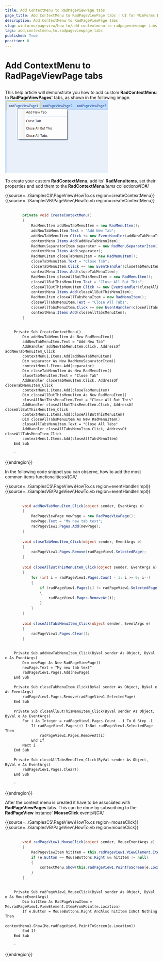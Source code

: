 ```yaml
---
title: Add ContextMenu to RadPageViewPage tabs
page_title: Add ContextMenu to RadPageViewPage tabs | UI for WinForms Documentation
description: Add ContextMenu to RadPageViewPage tabs
slug: winforms/pageview/how-to/add-contextmenu-to-radpageviewpage-tabs
tags: add,contextmenu,to,radpageviewpage,tabs
published: True
position: 0
---
```


# Add ContextMenu to RadPageViewPage tabs



## 

This help article will demonstrate you how to add custom __RadContextMenu__ to __RadPageViewPages'__ tabs,
        as shown in the following image.![](images/pageview-how-to-add-contextmenu-to-radpageview-tabs001.png)

To create your custom __RadContextMenu__, add its' __RadMenuItems__, set their properties and add them
        to the __RadContextMenu__*Items* collection:#_[C#]_

	



{{source=..\SamplesCS\PageView\HowTo.cs region=createContextMenu}} 
{{source=..\SamplesVB\PageView\HowTo.vb region=createContextMenu}} 

````C#

        private void CreateContextMenu()
        {
            RadMenuItem addNewTabMenuItem = new RadMenuItem();
            addNewTabMenuItem.Text = "Add New Tab";
            addNewTabMenuItem.Click += new EventHandler(addNewTabMenuItem_Click);
            contextMenu.Items.Add(addNewTabMenuItem);
            RadMenuSeparatorItem separator = new RadMenuSeparatorItem();
            contextMenu.Items.Add(separator);
            RadMenuItem closeTabMenuItem = new RadMenuItem();
            closeTabMenuItem.Text = "Close Tab";
            closeTabMenuItem.Click += new EventHandler(closeTabMenuItem_Click);
            contextMenu.Items.Add(closeTabMenuItem);
            RadMenuItem closeAllButThisMenuItem = new RadMenuItem();
            closeAllButThisMenuItem.Text = "Close All But This";
            closeAllButThisMenuItem.Click += new EventHandler(closeAllButThisMenuItem_Click);
            contextMenu.Items.Add(closeAllButThisMenuItem);
            RadMenuItem closeAllTabsMenuItem = new RadMenuItem();
            closeAllTabsMenuItem.Text = "Close All Tabs";
            closeAllTabsMenuItem.Click += new EventHandler(closeAllTabsMenuItem_Click);
            contextMenu.Items.Add(closeAllTabsMenuItem);
        }
````
````VB.NET

    Private Sub CreateContextMenu()
        Dim addNewTabMenuItem As New RadMenuItem()
        addNewTabMenuItem.Text = "Add New Tab"
        AddHandler addNewTabMenuItem.Click, AddressOf addNewTabMenuItem_Click
        contextMenu1.Items.Add(addNewTabMenuItem)
        Dim separator As New RadMenuSeparatorItem()
        contextMenu1.Items.Add(separator)
        Dim closeTabMenuItem As New RadMenuItem()
        closeTabMenuItem.Text = "Close Tab"
        AddHandler closeTabMenuItem.Click, AddressOf closeTabMenuItem_Click
        contextMenu1.Items.Add(closeTabMenuItem)
        Dim closeAllButThisMenuItem As New RadMenuItem()
        closeAllButThisMenuItem.Text = "Close All But This"
        AddHandler closeAllButThisMenuItem.Click, AddressOf closeAllButThisMenuItem_Click
        contextMenu1.Items.Add(closeAllButThisMenuItem)
        Dim closeAllTabsMenuItem As New RadMenuItem()
        closeAllTabsMenuItem.Text = "Close All Tabs"
        AddHandler closeAllTabsMenuItem.Click, AddressOf closeAllTabsMenuItem_Click
        contextMenu1.Items.Add(closeAllTabsMenuItem)
    End Sub

    '
````

{{endregion}} 




In the following code snippet you can observe, how to add the most common items functionalities:#_[C#]_

	



{{source=..\SamplesCS\PageView\HowTo.cs region=eventHandlerImpl}} 
{{source=..\SamplesVB\PageView\HowTo.vb region=eventHandlerImpl}} 

````C#

        void addNewTabMenuItem_Click(object sender, EventArgs e)
        {
            RadPageViewPage newPage = new RadPageViewPage();
            newPage.Text = "My new tab text";
            radPageView1.Pages.Add(newPage);
        }

        void closeTabMenuItem_Click(object sender, EventArgs e)
        {
            radPageView1.Pages.Remove(radPageView1.SelectedPage);
        }

        void closeAllButThisMenuItem_Click(object sender, EventArgs e)
		{
		    for (int i = radPageView1.Pages.Count - 1; i >= 0; i--)
		    {
		        if (radPageView1.Pages[i] != radPageView1.SelectedPage)
		        {
		            radPageView1.Pages.RemoveAt(i);
		        }
		    }
		}

        void closeAllTabsMenuItem_Click(object sender, EventArgs e)
        {
            radPageView1.Pages.Clear();
        }
````
````VB.NET

    Private Sub addNewTabMenuItem_Click(ByVal sender As Object, ByVal e As EventArgs)
        Dim newPage As New RadPageViewPage()
        newPage.Text = "My new tab text"
        radPageView1.Pages.Add(newPage)
    End Sub

    Private Sub closeTabMenuItem_Click(ByVal sender As Object, ByVal e As EventArgs)
        radPageView1.Pages.Remove(radPageView1.SelectedPage)
    End Sub

    Private Sub closeAllButThisMenuItem_Click(ByVal sender As Object, ByVal e As EventArgs)
        For i As Integer = radPageView1.Pages.Count - 1 To 0 Step -1
            If radPageView1.Pages(i) IsNot radPageView1.SelectedPage Then
                radPageView1.Pages.RemoveAt(i)
            End If
        Next i
    End Sub

    Private Sub closeAllTabsMenuItem_Click(ByVal sender As Object, ByVal e As EventArgs)
        radPageView1.Pages.Clear()
    End Sub

    '
````

{{endregion}} 




After the context menu is created it have to be associated with __RadPageViewPages__ tabs. This can be done by subscribing to the __RadPageView__ instance' __MouseClick__ event:#_[C#]_

	



{{source=..\SamplesCS\PageView\HowTo.cs region=mouseClick}} 
{{source=..\SamplesVB\PageView\HowTo.vb region=mouseClick}} 

````C#

        void radPageView1_MouseClick(object sender, MouseEventArgs e)
        {
            RadPageViewItem hitItem = this.radPageView1.ViewElement.ItemFromPoint(e.Location);
            if (e.Button == MouseButtons.Right && hitItem != null)
            {
                contextMenu.Show(this.radPageView1.PointToScreen(e.Location));
            }
        }
````
````VB.NET

    Private Sub radPageView1_MouseClick(ByVal sender As Object, ByVal e As MouseEventArgs)
        Dim hitItem As RadPageViewItem = Me.radPageView1.ViewElement.ItemFromPoint(e.Location)
        If e.Button = MouseButtons.Right AndAlso hitItem IsNot Nothing Then
            contextMenu1.Show(Me.radPageView1.PointToScreen(e.Location))
        End If
    End Sub

    '
````

{{endregion}} 



